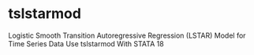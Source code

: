 # tslstarmod
Logistic Smooth Transition Autoregressive Regression (LSTAR) Model for Time Series Data Use tslstarmod With STATA 18

